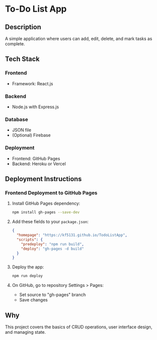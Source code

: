 # To-Do List App

## Description
A simple application where users can add, edit, delete, and mark tasks as complete.

## Tech Stack

### Frontend
- Framework: React.js

### Backend
- Node.js with Express.js

### Database
- JSON file 
- (Optional) Firebase 

### Deployment
- Frontend: GitHub Pages
- Backend: Heroku or Vercel

## Deployment Instructions

### Frontend Deployment to GitHub Pages
1. Install GitHub Pages dependency:
   ```bash
   npm install gh-pages --save-dev
   ```

2. Add these fields to your `package.json`:
   ```json
   {
     "homepage": "https://kf5131.github.io/TodoListApp",
     "scripts": {
       "predeploy": "npm run build",
       "deploy": "gh-pages -d build"
     }
   }
   ```

3. Deploy the app:
   ```bash
   npm run deploy
   ```

4. On GitHub, go to repository Settings > Pages:
   - Set source to "gh-pages" branch
   - Save changes

## Why
This project covers the basics of CRUD operations, user interface design, and managing state.